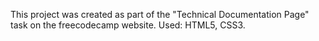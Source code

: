 This project was created as part of the "Technical Documentation Page" task on the freecodecamp website. Used: HTML5, CSS3.